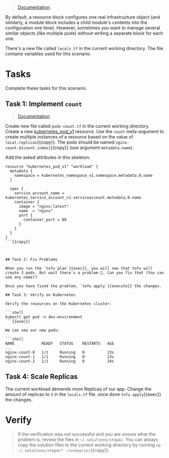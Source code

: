 > [Documentation](https://opentofu.org/docs/language/meta-arguments/count/).

By default, a resource block configures one real infrastructure object (and similarly, a module block includes a child module's contents into the configuration one time). However, sometimes you want to manage several similar objects (like multiple pods) without writing a separate block for each one. 

There's a new file called `locals.tf` in the current working directory. The file contains variables used for this scenario. 

# Tasks

Complete these tasks for this scenario. 

## Task 1: Implement `count`

> [Documentation](https://opentofu.org/docs/language/meta-arguments/count/#the-count-object)

Create new file called `pods-count.tf` in the current working directory. Create a new [kubernetes_pod_v1](https://registry.terraform.io/providers/hashicorp/kubernetes/latest/docs/resources/pod_v1) resource. Use the `count` meta-argument to create multiple instances of a resource based on the value of `local.replicas`{{copy}}. The pods should be named `nginx-count-${count.index}`{{copy}} (use argument `metadata.name`).

Add the asked attributes in this skeleton:

```hcl
resource "kubernetes_pod_v1" "workload" {
  metadata {
    namespace = kubernetes_namespace_v1.namespace.metadata.0.name
  }

  spec {
    service_account_name = kubernetes_service_account_v1.serviceaccount.metadata.0.name
    container {
      image = "nginx:latest"
      name  = "nginx"
      port {
        container_port = 80
      }
    }
  }
}
```{{copy}}



## Task 2: Fix Problems

When you run the `tofu plan`{{exec}}, you will see that tofu will create 3 pods. But wait there's a problem 🤔. Can you fix that (You can use any name)?

Once you have fixed the problem, `tofu apply`{{execute}} the changes.

## Task 3: Verify on Kubernetes

Verify the resources on the Kubernetes cluster:

```shell
kubectl get pod -n dev-environment
```{{exec}}

We can see our new pods:

```shell
NAME            READY   STATUS    RESTARTS   AGE
...
nginx-count-0   1/1     Running   0          23s
nginx-count-1   1/1     Running   0          23s
nginx-count-2   1/1     Running   0          24s
```

## Task 4: Scale Replicas

The current workload demends more Replicas of our app. Change the amount of replicas to `5` in the `locals.tf` file. once done `tofu apply`{{exec}} the changes.

# Verify

> If the verification was not successful and you are unsure what the problem is, review the files in `~/.solutions/step4/`. You can always copy the solution files to the current working directory by running `cp ~/.solutions/step4/* ~/scenario/`{{copy}}.